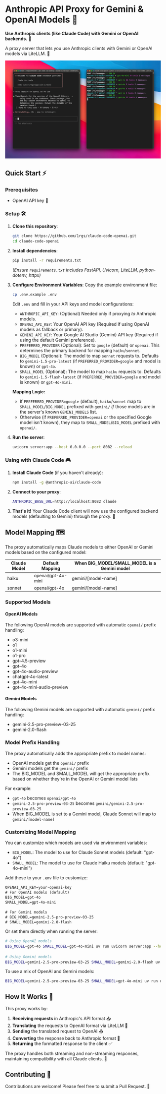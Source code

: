# Anthropic API Proxy for Gemini & OpenAI Models 🔄

**Use Anthropic clients (like Claude Code) with Gemini or OpenAI backends.** 🤝

A proxy server that lets you use Anthropic clients with Gemini or OpenAI models via LiteLLM. 🌉


![Anthropic API Proxy](pic.png)

## Quick Start ⚡

### Prerequisites

- OpenAI API key 🔑

### Setup 🛠️

1. **Clone this repository**:
   ```bash
   git clone https://github.com/1rgs/claude-code-openai.git
   cd claude-code-openai
   ```

2. **Install dependencies**:
   ```bash
   pip install -r requirements.txt
   ```
   *(Ensure `requirements.txt` includes FastAPI, Uvicorn, LiteLLM, python-dotenv, httpx)*

3. **Configure Environment Variables**:
   Copy the example environment file:
   ```bash
   cp .env.example .env
   ```
   Edit `.env` and fill in your API keys and model configurations:

   *   `ANTHROPIC_API_KEY`: (Optional) Needed only if proxying *to* Anthropic models.
   *   `OPENAI_API_KEY`: Your OpenAI API key (Required if using OpenAI models as fallback or primary).
   *   `GEMINI_API_KEY`: Your Google AI Studio (Gemini) API key (Required if using the default Gemini preference).
   *   `PREFERRED_PROVIDER` (Optional): Set to `google` (default) or `openai`. This determines the primary backend for mapping `haiku`/`sonnet`.
   *   `BIG_MODEL` (Optional): The model to map `sonnet` requests to. Defaults to `gemini-1.5-pro-latest` (if `PREFERRED_PROVIDER=google` and model is known) or `gpt-4o`.
   *   `SMALL_MODEL` (Optional): The model to map `haiku` requests to. Defaults to `gemini-1.5-flash-latest` (if `PREFERRED_PROVIDER=google` and model is known) or `gpt-4o-mini`.

   **Mapping Logic:**
   - If `PREFERRED_PROVIDER=google` (default), `haiku`/`sonnet` map to `SMALL_MODEL`/`BIG_MODEL` prefixed with `gemini/` *if* those models are in the server's known `GEMINI_MODELS` list.
   - Otherwise (if `PREFERRED_PROVIDER=openai` or the specified Google model isn't known), they map to `SMALL_MODEL`/`BIG_MODEL` prefixed with `openai/`.

4. **Run the server**:
   ```bash
   uvicorn server:app --host 0.0.0.0 --port 8082 --reload
   ```

### Using with Claude Code 🎮

1. **Install Claude Code** (if you haven't already):
   ```bash
   npm install -g @anthropic-ai/claude-code
   ```

2. **Connect to your proxy**:
   ```bash
   ANTHROPIC_BASE_URL=http://localhost:8082 claude
   ```

3. **That's it!** Your Claude Code client will now use the configured backend models (defaulting to Gemini) through the proxy. 🎯

## Model Mapping 🗺️

The proxy automatically maps Claude models to either OpenAI or Gemini models based on the configured model:

| Claude Model | Default Mapping | When BIG_MODEL/SMALL_MODEL is a Gemini model |
|--------------|--------------|---------------------------|
| haiku | openai/gpt-4o-mini | gemini/[model-name] |
| sonnet | openai/gpt-4o | gemini/[model-name] |

### Supported Models

#### OpenAI Models
The following OpenAI models are supported with automatic `openai/` prefix handling:
- o3-mini
- o1
- o1-mini
- o1-pro
- gpt-4.5-preview
- gpt-4o
- gpt-4o-audio-preview
- chatgpt-4o-latest
- gpt-4o-mini
- gpt-4o-mini-audio-preview

#### Gemini Models
The following Gemini models are supported with automatic `gemini/` prefix handling:
- gemini-2.5-pro-preview-03-25
- gemini-2.0-flash

### Model Prefix Handling
The proxy automatically adds the appropriate prefix to model names:
- OpenAI models get the `openai/` prefix 
- Gemini models get the `gemini/` prefix
- The BIG_MODEL and SMALL_MODEL will get the appropriate prefix based on whether they're in the OpenAI or Gemini model lists

For example:
- `gpt-4o` becomes `openai/gpt-4o`
- `gemini-2.5-pro-preview-03-25` becomes `gemini/gemini-2.5-pro-preview-03-25`
- When BIG_MODEL is set to a Gemini model, Claude Sonnet will map to `gemini/[model-name]`

### Customizing Model Mapping

You can customize which models are used via environment variables:

- `BIG_MODEL`: The model to use for Claude Sonnet models (default: "gpt-4o")
- `SMALL_MODEL`: The model to use for Claude Haiku models (default: "gpt-4o-mini")

Add these to your `.env` file to customize:
```
OPENAI_API_KEY=your-openai-key
# For OpenAI models (default)
BIG_MODEL=gpt-4o
SMALL_MODEL=gpt-4o-mini

# For Gemini models
# BIG_MODEL=gemini-2.5-pro-preview-03-25
# SMALL_MODEL=gemini-2.0-flash
```

Or set them directly when running the server:
```bash
# Using OpenAI models
BIG_MODEL=gpt-4o SMALL_MODEL=gpt-4o-mini uv run uvicorn server:app --host 0.0.0.0 --port 8082

# Using Gemini models
BIG_MODEL=gemini-2.5-pro-preview-03-25 SMALL_MODEL=gemini-2.0-flash uv run uvicorn server:app --host 0.0.0.0 --port 8082
```

To use a mix of OpenAI and Gemini models:
```bash
BIG_MODEL=gemini-2.5-pro-preview-03-25 SMALL_MODEL=gpt-4o-mini uv run uvicorn server:app --host 0.0.0.0 --port 8082
```

## How It Works 🧩

This proxy works by:

1. **Receiving requests** in Anthropic's API format 📥
2. **Translating** the requests to OpenAI format via LiteLLM 🔄
3. **Sending** the translated request to OpenAI 📤
4. **Converting** the response back to Anthropic format 🔄
5. **Returning** the formatted response to the client ✅

The proxy handles both streaming and non-streaming responses, maintaining compatibility with all Claude clients. 🌊

## Contributing 🤝

Contributions are welcome! Please feel free to submit a Pull Request. 🎁
